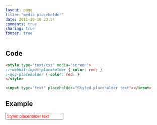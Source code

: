 ```yaml
---
layout: page
title: "media placeholder"
date: 2011-10-18 23:54
comments: true
sharing: true
footer: true
---
```



## Code
```html
<style type="text/css" media="screen">
::-webkit-input-placeholder { color: red; }
:-moz-placeholder { color: red; }
</style>

<input type="text" placeholder="Styled placeholder text"></input>
```

## Example
<style type="text/css" media="screen">
::-webkit-input-placeholder { color: red; }
:-moz-placeholder { color: red; }
</style>

<input type="text" placeholder="Styled placeholder text"></input>

